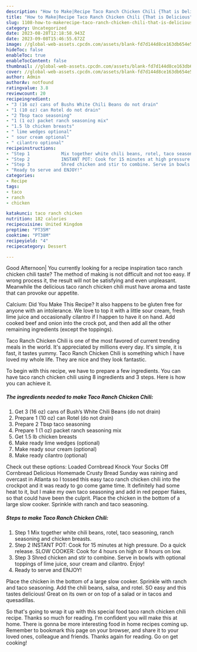 ```yaml
---
description: "How to Make|Recipe Taco Ranch Chicken Chili {That is Delicious"
title: "How to Make|Recipe Taco Ranch Chicken Chili {That is Delicious"
slug: 1108-how-to-makerecipe-taco-ranch-chicken-chili-that-is-delicious
category: Uncategorized
date: 2023-08-28T12:18:58.943Z
date: 2023-09-08T15:46:55.672Z
image: //global-web-assets.cpcdn.com/assets/blank-fd7d144d8ce163db654e5a02c40b08a2775adb7897d16e4062681dc7e1b2800f.png
hideToc: false
enableToc: true
enableTocContent: false
thumbnail: //global-web-assets.cpcdn.com/assets/blank-fd7d144d8ce163db654e5a02c40b08a2775adb7897d16e4062681dc7e1b2800f.png
cover: //global-web-assets.cpcdn.com/assets/blank-fd7d144d8ce163db654e5a02c40b08a2775adb7897d16e4062681dc7e1b2800f.png
author: Admin
authorAv: notfound
ratingvalue: 3.8
reviewcount: 20
recipeingredient:
- "3 (16 oz) cans of Bushs White Chili Beans do not drain"
- "1 (10 oz) can Rotel do not drain"
- "2 Tbsp taco seasoning"
- "1 (1 oz) packet ranch seasoning mix"
- "1.5 lb chicken breasts"
- " lime wedges optional"
- " sour cream optional"
- " cilantro optional"
recipeinstructions:
- "Step 1            Mix together white chili beans, rotel, taco seasoning, ranch seasoning and chicken breasts."
- "Step 2            INSTANT POT: Cook for 15 minutes at high pressure. Do a quick release. SLOW COOKER: Cook for 4 hours on high or 8 hours on low."
- "Step 3            Shred chicken and stir to combine. Serve in bowls with optional toppings of lime juice, sour cream and cilantro. Enjoy!"
- "Ready to serve and ENJOY!"
categories:
- Recipe
tags:
- taco
- ranch
- chicken

katakunci: taco ranch chicken 
nutrition: 182 calories
recipecuisine: United Kingdom
preptime: "PT35M"
cooktime: "PT38M"
recipeyield: "4"
recipecategory: Dessert

---
```



Good Afternoon| You currently looking for a recipe inspiration taco ranch chicken chili taste? The method of making is not difficult and not too easy. If wrong process it, the result will not be satisfying and even unpleasant. Meanwhile the delicious taco ranch chicken chili must have aroma and taste that can provoke our appetite.





Calcium: Did You Make This Recipe? It also happens to be gluten free for anyone with an intolerance. We love to top it with a little sour cream, fresh lime juice and occasionally cilantro if I happen to have it on hand. Add cooked beef and onion into the crock pot, and then add all the other remaining ingredients (except the toppings).

Taco Ranch Chicken Chili is one of the most favored of current trending meals in the world. It's appreciated by millions every day. It's simple, it is fast, it tastes yummy. Taco Ranch Chicken Chili is something which I have loved my whole life. They are nice and they look fantastic.


To begin with this recipe, we have to prepare a few ingredients. You can have taco ranch chicken chili using 8 ingredients and 3 steps. Here is how you can achieve it.

<!--inarticleads1-->

##### The ingredients needed to make Taco Ranch Chicken Chili:

1. Get 3 (16 oz) cans of Bush’s White Chili Beans (do not drain)
1. Prepare 1 (10 oz) can Rotel (do not drain)
1. Prepare 2 Tbsp taco seasoning
1. Prepare 1 (1 oz) packet ranch seasoning mix
1. Get 1.5 lb chicken breasts
1. Make ready  lime wedges (optional)
1. Make ready  sour cream (optional)
1. Make ready  cilantro (optional)


Check out these options: Loaded Cornbread Knock Your Socks Off Cornbread Delicious Homemade Crusty Bread Sunday was raining and overcast in Atlanta so I tossed this easy taco ranch chicken chili into the crockpot and it was ready to go come game time. It definitely had some heat to it, but I make my own taco seasoning and add in red pepper flakes, so that could have been the culprit. Place the chicken in the bottom of a large slow cooker. Sprinkle with ranch and taco seasoning. 

<!--inarticleads2-->

##### Steps to make Taco Ranch Chicken Chili:

1. Step 1            Mix together white chili beans, rotel, taco seasoning, ranch seasoning and chicken breasts.
1. Step 2            INSTANT POT: Cook for 15 minutes at high pressure. Do a quick release. SLOW COOKER: Cook for 4 hours on high or 8 hours on low.
1. Step 3            Shred chicken and stir to combine. Serve in bowls with optional toppings of lime juice, sour cream and cilantro. Enjoy!
1. Ready to serve and ENJOY!

Place the chicken in the bottom of a large slow cooker. Sprinkle with ranch and taco seasoning. Add the chili beans, salsa, and rotel. SO easy and this tastes delicious! Great on its own or on top of a salad or in tacos and quesadillas. 

So that's going to wrap it up with this special food taco ranch chicken chili recipe. Thanks so much for reading. I'm confident you will make this at home. There is gonna be more interesting food in home recipes coming up. Remember to bookmark this page on your browser, and share it to your loved ones, colleague and friends. Thanks again for reading. Go on get cooking!
